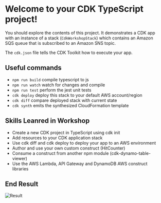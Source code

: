 # Welcome to your CDK TypeScript project!

You should explore the contents of this project. It demonstrates a CDK app with an instance of a stack (`CdkWorkshopStack`)
which contains an Amazon SQS queue that is subscribed to an Amazon SNS topic.

The `cdk.json` file tells the CDK Toolkit how to execute your app.

## Useful commands

 * `npm run build`   compile typescript to js
 * `npm run watch`   watch for changes and compile
 * `npm run test`    perform the jest unit tests
 * `cdk deploy`      deploy this stack to your default AWS account/region
 * `cdk diff`        compare deployed stack with current state
 * `cdk synth`       emits the synthesized CloudFormation template

## Skills Leanred in Workshop

* Create a new CDK project in TypeScript using cdk init
* Add resources to your CDK application stack
* Use cdk diff and cdk deploy to deploy your app to an AWS environment
* Author and use your own custom construct (HitCounter)
* Consume a construct from another npm module (cdk-dynamo-table-viewer)
* Use the AWS Lambda, API Gateway and DynamoDB AWS construct libraries

## End Result

![Result](https://user-images.githubusercontent.com/47226768/115934182-5b590400-a488-11eb-8555-8619998c3db0.PNG)
